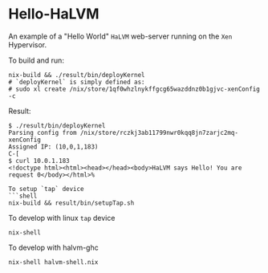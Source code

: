 Hello-HaLVM
====================
An example of a "Hello World" `HaLVM` web-server running on the `Xen` Hypervisor.

To build and run:
```shell
nix-build && ./result/bin/deployKernel
# `deployKernel` is simply defined as:
# sudo xl create /nix/store/1qf0whzlnykffgcg65wazddnz0b1gjvc-xenConfig -c
```

Result:
```
$ ./result/bin/deployKernel
Parsing config from /nix/store/rczkj3ab11799nwr0kqq8jn7zarjc2mq-xenConfig
Assigned IP: (10,0,1,183)
C-[
$ curl 10.0.1.183
<!doctype html><html><head></head><body>HaLVM says Hello! You are request 0</body></html>%
```

```
To setup `tap` device
```shell
nix-build && result/bin/setupTap.sh
```

To develop with linux `tap` device
```shell
nix-shell
```

To develop with halvm-ghc
```shell
nix-shell halvm-shell.nix
```
